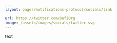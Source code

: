 ```yaml
---
layout: pages/notifications-protocol/socials/link

url: https://twitter.com/DefiOrg
image: /assets/images/socials/twitter.svg
---
```


text
